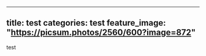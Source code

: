 
---
title: test
categories: test
feature_image: "https://picsum.photos/2560/600?image=872"
---
    

test